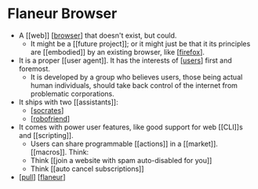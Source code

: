 # Flaneur Browser

- A [[web]] [[browser]] that doesn't exist, but could.
  - It might be a [[future project]]; or it might just be that it its principles are [[embodied]] by an existing browser, like [[firefox]].
- It is a proper [[user agent]]. It has the interests of [[users]] first and foremost.
  - It is developed by a group who believes users, those being actual human individuals, should take back control of the internet from problematic corporations.
- It ships with two [[assistants]]:
  - [[socrates]]
  - [[robofriend]]
- It comes with power user features, like good support for web [[CLI]]s and [[scripting]].
  - Users can share programmable [[actions]] in a [[market]]. [[macros]]. Think:
  - Think [[join a website with spam auto-disabled for you]]
  - Think [[auto cancel subscriptions]]
- [[pull]] [[flaneur]]


[//begin]: # "Autogenerated link references for markdown compatibility"
[browser]: browser "Browser"
[firefox]: firefox "Firefox"
[users]: users "Users"
[socrates]: socrates "Socrates"
[robofriend]: robofriend "Robofriend"
[pull]: pull "Pull"
[flaneur]: flaneur "Flaneur"
[//end]: # "Autogenerated link references"